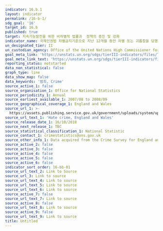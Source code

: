 ```yaml
---
indicator: 16.b.1
layout: indicator
permalink: /16-b-1/
sdg_goal: '16'
target_id: 16.b
published: true
target: 지속가능발전을 위한 비차별적 법률과  정책의 증진 및 강화
indicator_name: 국제인권법 차별금지기준으로 지난 12개월 동안 차별 또는 괴롭힘을 당했다고 느꼈음을 보고한 인구의 비율
un_designated_tier: II
un_custodian_agency: Office of the United Nations High Commissioner for Human Rights (OHCHR)
goal_meta_link: 'https://unstats.un.org/sdgs/tierIII-indicators/files/Tier3-16-b-01.pdf'
goal_meta_link_text: 'https://unstats.un.org/sdgs/tierIII-indicators/files/Tier3-16-b-01.pdf'
reporting_status: notstarted
data_non_statistical: false
graph_type: line
data_show_map: false
data_keywords: '범죄, Crime'
source_active_1: false
source_organisation_1: Office for National Statistics
source_periodicity_1: Annual
source_earliest_available_1: 2007/08 to 2008/09
source_geographical_coverage_1: England and Wales
source_url_1: >-
  https://assets.publishing.service.gov.uk/government/uploads/system/uploads/attachment_data/file/748508/hate-crime-1718-hosb2018-appendix-tables.ods
source_url_text_1: 'Hate crime, England and Wales'
source_release_date_1: 16/10/2018
source_next_release_1: TBC
source_statistical_classification_1: National Statistic
source_contact_1: crimestatistics@ons.gov.uk
source_other_info_1: Data acquired from the Crime Survey for England and Wales.
source_active_2: false
source_active_3: false
source_active_4: false
source_active_5: false
source_active_6: false
indicator_sort_order: 16-bb-01
source_url_text_2: Link to Source
source_url_3: Link to source
source_url_text_4: Link to source
source_url_text_5: Link to source
source_url_text_6: Link to source
source_active_7: false
source_url_text_7: Link to source
source_active_8: false
source_url_text_8: Link to source
source_active_9: false
source_url_text_9: Link to source
title: Untitled
---
```

